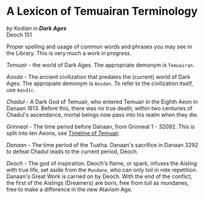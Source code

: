 # A Lexicon of Temuairan Terminology

_by Kedian in **Dark Ages**_  
Deoch 151

Proper spelling and usage of common words and phrases you may see in the Library.
This is very much a work in progress.

*Temuair* - the world of Dark Ages. The appropriate demonym is `Temuairan`.

*Aosda* - The ancient civilization that predates the (current) world of Dark
 Ages. The appropiate demonym is `Aosdan`. To refer to the civilization itself,
 use `Aosdic`.

*Chadul* - A Dark God of Temuair, who entered Temuair in the Eighth Aeon in
 Danaan 1813. Before this, there was no true death; within two centuries of
 Chadul's ascendance, mortal beings now pass into his realm when they die.

*Grinneal* - The time period before Danaan, from Grinneal 1 - 32092. This is
 split into ten Aeons, see
 [Timeline of Temuair](http://www.darkages.com/community/his/Timeline.html).

*Danaan* - The time period of the Tuatha. Danaan's sacrifice in Danaan 3292 to
 defeat Chadul leads to the current period, Deoch.

*Deoch* - The god of inspiration. Deoch's flame, or spark, infuses the Aisling
 with true life, set aside from the `Mundane`, who can only toil in rote
 repetition. Danaan's Great Work is carried on by Deoch. With the end of the
 conflict, the first of the Aislings (Dreamers) are born, free from toil as
 mundanes, free to make a difference in the new Atavism Age.
